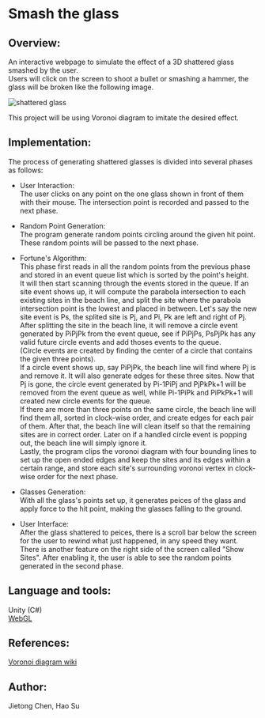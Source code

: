 # Smash the glass

## Overview:  
An interactive webpage to simulate the effect of a 3D shattered glass smashed by the user.  
Users will click on the screen to shoot a bullet or smashing a hammer, the glass will be broken like the following image.  

![shattered glass](https://www.textures.com/system/gallery/photos/Windows/Broken%20Glass/22088/BrokenGlass0007_2_download600.jpg)  

This project will be using Voronoi diagram to imitate the desired effect.  

## Implementation:
The process of generating shattered glasses is divided into several phases as follows: 

- User Interaction:  
  The user clicks on any point on the one glass shown in front of them with their mouse. The intersection point is recorded and passed to the next phase.

- Random Point Generation:  
  The program generate random points circling around the given hit point. These random points will be passed to the next phase.

- Fortune's Algorithm:  
  This phase first reads in all the random points from the previous phase and stored in an event queue list which is sorted by the point's height.  
  It will then start scanning through the events stored in the queue. If an site event shows up, it will compute the parabola intersection to each existing sites in the beach line, and split the site where the parabola intersection point is the lowest and placed in between. Let's say the new site event is Ps, the splited site is Pj, and Pi, Pk are left and right of Pj. After splitting the site in the beach line, it will remove a circle event generated by PiPjPk from the event queue, see if PiPjPs, PsPjPk has any valid future circle events and add thoses events to the queue.  
  (Circle events are created by finding the center of a circle that contains the given three points).  
  If a circle event shows up, say PiPjPk, the beach line will find where Pj is and remove it. It will also generate edges for these three sites. Now that Pj is gone, the circle event generated by Pi-1PiPj and PjPkPk+1 will be removed from the event queue as well, while Pi-1PiPk and PiPkPk+1 will created new circle events for the queue.  
  If there are more than three points on the same circle, the beach line will find them all, sorted in clock-wise order, and create edges for each pair of them. After that, the beach line will clean itself so that the remaining sites are in correct order. Later on if a handled circle event is popping out, the beach line will simply ignore it.  
  Lastly, the program clips the voronoi diagram with four bounding lines to set up the open ended edges and keep the sites and its edges within a certain range, and store each site's surrounding voronoi vertex in clock-wise order for the next phase.

- Glasses Generation:  
  With all the glass's points set up, it generates peices of the glass and apply force to the hit point, making the glasses falling to the ground.

- User Interface:  
  After the glass shattered to peices, there is a scroll bar below the screen for the user to rewind what just happened, in any speed they want. 
There is another feature on the right side of the screen called "Show Sites". After enabling it, the user is able to see the random points generated in the second phase.

## Language and tools:  
Unity (C#)  
[WebGL](http://learningwebgl.com/blog/?p=11)  

## References:  
[Voronoi diagram wiki](https://en.wikipedia.org/wiki/Voronoi_diagram)  

## Author:  
Jietong Chen, Hao Su
